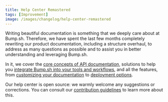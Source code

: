 ```yaml
---
title: Help Center Remastered
tags: [Improvement]
image: /images/changelog/help-center-remastered
---
```


Writing beautiful documentation is something that we deeply care about at Bump.sh. Therefore, we have spent the last few months completely rewriting our product documentation, including a structure overhaul, to address as many questions as possible and to assist you in better understanding and leveraging Bump.sh.

In it, we cover the [core concepts of API documentation](/help/getting-started/concepts/), solutions to help you [integrate Bump.sh into your tools and workflows](/help/continuous-integration/), and all the features, from [customizing your documentation](/help/customization-options/) to [deployment options](/help/publish-documentation/deploy-and-release-management/).

Our help center is open source: we warmly welcome any suggestions or corrections. You can consult our [contribution guidelines](https://github.com/bump-sh/docs?tab=readme-ov-file#contributing) to learn more about this.